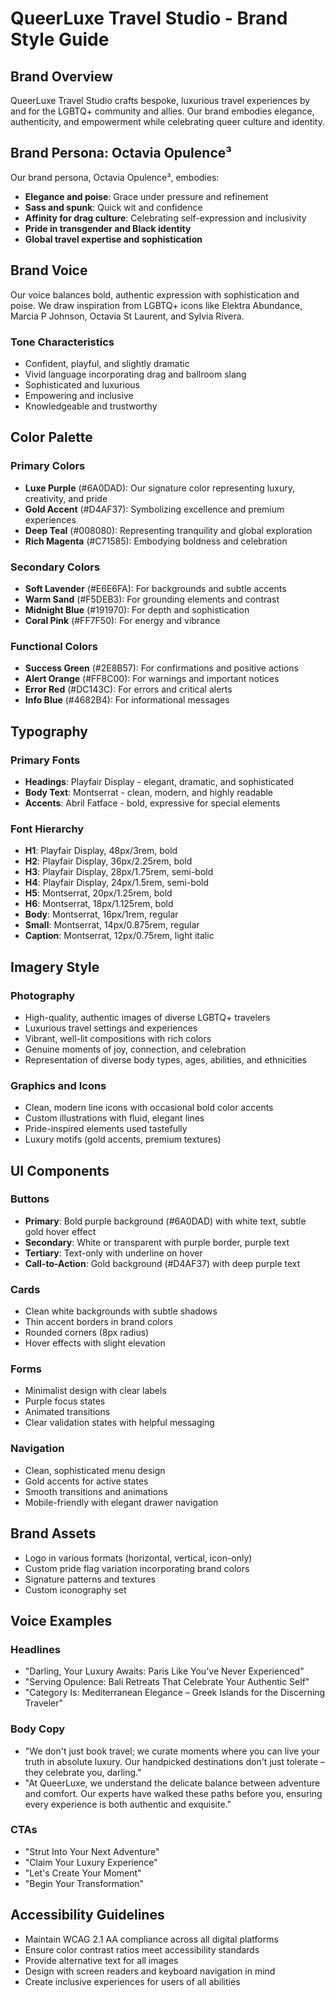 # QueerLuxe Travel Studio - Brand Style Guide

## Brand Overview
QueerLuxe Travel Studio crafts bespoke, luxurious travel experiences by and for the LGBTQ+ community and allies. Our brand embodies elegance, authenticity, and empowerment while celebrating queer culture and identity.

## Brand Persona: Octavia Opulence³
Our brand persona, Octavia Opulence³, embodies:
- **Elegance and poise**: Grace under pressure and refinement
- **Sass and spunk**: Quick wit and confidence
- **Affinity for drag culture**: Celebrating self-expression and inclusivity
- **Pride in transgender and Black identity**
- **Global travel expertise and sophistication**

## Brand Voice
Our voice balances bold, authentic expression with sophistication and poise. We draw inspiration from LGBTQ+ icons like Elektra Abundance, Marcia P Johnson, Octavia St Laurent, and Sylvia Rivera.

### Tone Characteristics
- Confident, playful, and slightly dramatic
- Vivid language incorporating drag and ballroom slang
- Sophisticated and luxurious
- Empowering and inclusive
- Knowledgeable and trustworthy

## Color Palette

### Primary Colors
- **Luxe Purple** (#6A0DAD): Our signature color representing luxury, creativity, and pride
- **Gold Accent** (#D4AF37): Symbolizing excellence and premium experiences
- **Deep Teal** (#008080): Representing tranquility and global exploration
- **Rich Magenta** (#C71585): Embodying boldness and celebration

### Secondary Colors
- **Soft Lavender** (#E6E6FA): For backgrounds and subtle accents
- **Warm Sand** (#F5DEB3): For grounding elements and contrast
- **Midnight Blue** (#191970): For depth and sophistication
- **Coral Pink** (#FF7F50): For energy and vibrance

### Functional Colors
- **Success Green** (#2E8B57): For confirmations and positive actions
- **Alert Orange** (#FF8C00): For warnings and important notices
- **Error Red** (#DC143C): For errors and critical alerts
- **Info Blue** (#4682B4): For informational messages

## Typography

### Primary Fonts
- **Headings**: Playfair Display - elegant, dramatic, and sophisticated
- **Body Text**: Montserrat - clean, modern, and highly readable
- **Accents**: Abril Fatface - bold, expressive for special elements

### Font Hierarchy
- **H1**: Playfair Display, 48px/3rem, bold
- **H2**: Playfair Display, 36px/2.25rem, bold
- **H3**: Playfair Display, 28px/1.75rem, semi-bold
- **H4**: Playfair Display, 24px/1.5rem, semi-bold
- **H5**: Montserrat, 20px/1.25rem, bold
- **H6**: Montserrat, 18px/1.125rem, bold
- **Body**: Montserrat, 16px/1rem, regular
- **Small**: Montserrat, 14px/0.875rem, regular
- **Caption**: Montserrat, 12px/0.75rem, light italic

## Imagery Style

### Photography
- High-quality, authentic images of diverse LGBTQ+ travelers
- Luxurious travel settings and experiences
- Vibrant, well-lit compositions with rich colors
- Genuine moments of joy, connection, and celebration
- Representation of diverse body types, ages, abilities, and ethnicities

### Graphics and Icons
- Clean, modern line icons with occasional bold color accents
- Custom illustrations with fluid, elegant lines
- Pride-inspired elements used tastefully
- Luxury motifs (gold accents, premium textures)

## UI Components

### Buttons
- **Primary**: Bold purple background (#6A0DAD) with white text, subtle gold hover effect
- **Secondary**: White or transparent with purple border, purple text
- **Tertiary**: Text-only with underline on hover
- **Call-to-Action**: Gold background (#D4AF37) with deep purple text

### Cards
- Clean white backgrounds with subtle shadows
- Thin accent borders in brand colors
- Rounded corners (8px radius)
- Hover effects with slight elevation

### Forms
- Minimalist design with clear labels
- Purple focus states
- Animated transitions
- Clear validation states with helpful messaging

### Navigation
- Clean, sophisticated menu design
- Gold accents for active states
- Smooth transitions and animations
- Mobile-friendly with elegant drawer navigation

## Brand Assets
- Logo in various formats (horizontal, vertical, icon-only)
- Custom pride flag variation incorporating brand colors
- Signature patterns and textures
- Custom iconography set

## Voice Examples

### Headlines
- "Darling, Your Luxury Awaits: Paris Like You've Never Experienced"
- "Serving Opulence: Bali Retreats That Celebrate Your Authentic Self"
- "Category Is: Mediterranean Elegance – Greek Islands for the Discerning Traveler"

### Body Copy
- "We don't just book travel; we curate moments where you can live your truth in absolute luxury. Our handpicked destinations don't just tolerate – they celebrate you, darling."
- "At QueerLuxe, we understand the delicate balance between adventure and comfort. Our experts have walked these paths before you, ensuring every experience is both authentic and exquisite."

### CTAs
- "Strut Into Your Next Adventure"
- "Claim Your Luxury Experience"
- "Let's Create Your Moment"
- "Begin Your Transformation"

## Accessibility Guidelines
- Maintain WCAG 2.1 AA compliance across all digital platforms
- Ensure color contrast ratios meet accessibility standards
- Provide alternative text for all images
- Design with screen readers and keyboard navigation in mind
- Create inclusive experiences for users of all abilities

